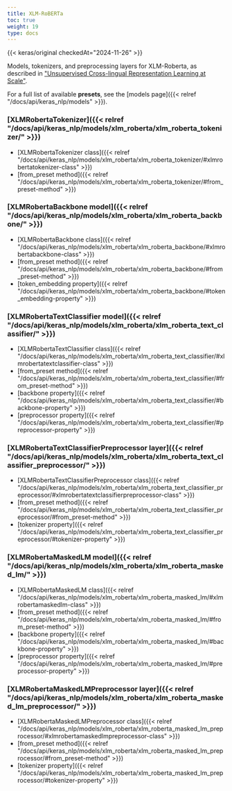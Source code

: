 ```yaml
---
title: XLM-RoBERTa
toc: true
weight: 19
type: docs
---
```


{{< keras/original checkedAt="2024-11-26" >}}

Models, tokenizers, and preprocessing layers for XLM-Roberta,
as described in ["Unsupervised Cross-lingual Representation Learning at Scale"](https://arxiv.org/abs/1911.02116).

For a full list of available **presets**, see the
[models page]({{< relref "/docs/api/keras_nlp/models" >}}).

### [XLMRobertaTokenizer]({{< relref "/docs/api/keras_nlp/models/xlm_roberta/xlm_roberta_tokenizer/" >}})

- [XLMRobertaTokenizer class]({{< relref "/docs/api/keras_nlp/models/xlm_roberta/xlm_roberta_tokenizer/#xlmrobertatokenizer-class" >}})
- [from\_preset method]({{< relref "/docs/api/keras_nlp/models/xlm_roberta/xlm_roberta_tokenizer/#from_preset-method" >}})

### [XLMRobertaBackbone model]({{< relref "/docs/api/keras_nlp/models/xlm_roberta/xlm_roberta_backbone/" >}})

- [XLMRobertaBackbone class]({{< relref "/docs/api/keras_nlp/models/xlm_roberta/xlm_roberta_backbone/#xlmrobertabackbone-class" >}})
- [from\_preset method]({{< relref "/docs/api/keras_nlp/models/xlm_roberta/xlm_roberta_backbone/#from_preset-method" >}})
- [token\_embedding property]({{< relref "/docs/api/keras_nlp/models/xlm_roberta/xlm_roberta_backbone/#token_embedding-property" >}})

### [XLMRobertaTextClassifier model]({{< relref "/docs/api/keras_nlp/models/xlm_roberta/xlm_roberta_text_classifier/" >}})

- [XLMRobertaTextClassifier class]({{< relref "/docs/api/keras_nlp/models/xlm_roberta/xlm_roberta_text_classifier/#xlmrobertatextclassifier-class" >}})
- [from\_preset method]({{< relref "/docs/api/keras_nlp/models/xlm_roberta/xlm_roberta_text_classifier/#from_preset-method" >}})
- [backbone property]({{< relref "/docs/api/keras_nlp/models/xlm_roberta/xlm_roberta_text_classifier/#backbone-property" >}})
- [preprocessor property]({{< relref "/docs/api/keras_nlp/models/xlm_roberta/xlm_roberta_text_classifier/#preprocessor-property" >}})

### [XLMRobertaTextClassifierPreprocessor layer]({{< relref "/docs/api/keras_nlp/models/xlm_roberta/xlm_roberta_text_classifier_preprocessor/" >}})

- [XLMRobertaTextClassifierPreprocessor class]({{< relref "/docs/api/keras_nlp/models/xlm_roberta/xlm_roberta_text_classifier_preprocessor/#xlmrobertatextclassifierpreprocessor-class" >}})
- [from\_preset method]({{< relref "/docs/api/keras_nlp/models/xlm_roberta/xlm_roberta_text_classifier_preprocessor/#from_preset-method" >}})
- [tokenizer property]({{< relref "/docs/api/keras_nlp/models/xlm_roberta/xlm_roberta_text_classifier_preprocessor/#tokenizer-property" >}})

### [XLMRobertaMaskedLM model]({{< relref "/docs/api/keras_nlp/models/xlm_roberta/xlm_roberta_masked_lm/" >}})

- [XLMRobertaMaskedLM class]({{< relref "/docs/api/keras_nlp/models/xlm_roberta/xlm_roberta_masked_lm/#xlmrobertamaskedlm-class" >}})
- [from\_preset method]({{< relref "/docs/api/keras_nlp/models/xlm_roberta/xlm_roberta_masked_lm/#from_preset-method" >}})
- [backbone property]({{< relref "/docs/api/keras_nlp/models/xlm_roberta/xlm_roberta_masked_lm/#backbone-property" >}})
- [preprocessor property]({{< relref "/docs/api/keras_nlp/models/xlm_roberta/xlm_roberta_masked_lm/#preprocessor-property" >}})

### [XLMRobertaMaskedLMPreprocessor layer]({{< relref "/docs/api/keras_nlp/models/xlm_roberta/xlm_roberta_masked_lm_preprocessor/" >}})

- [XLMRobertaMaskedLMPreprocessor class]({{< relref "/docs/api/keras_nlp/models/xlm_roberta/xlm_roberta_masked_lm_preprocessor/#xlmrobertamaskedlmpreprocessor-class" >}})
- [from\_preset method]({{< relref "/docs/api/keras_nlp/models/xlm_roberta/xlm_roberta_masked_lm_preprocessor/#from_preset-method" >}})
- [tokenizer property]({{< relref "/docs/api/keras_nlp/models/xlm_roberta/xlm_roberta_masked_lm_preprocessor/#tokenizer-property" >}})
